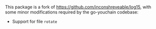 This package is a fork of https://github.com/inconshreveable/log15, with some
minor modifications required by the go-youchain codebase:

 * Support for file `rotate`
